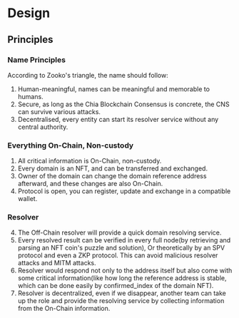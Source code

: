 # Design

## Principles

### Name Principles

According to Zooko's triangle, the name should follow:

1. Human-meaningful, names can be meaningful and memorable to humans.
2. Secure, as long as the Chia Blockchain Consensus is concrete, the CNS can survive various attacks.
3. Decentralised, every entity can start its resolver service without any central authority.

### Everything On-Chain, Non-custody

1. All critical information is On-Chain, non-custody.
2. Every domain is an NFT, and can be transferred and exchanged.
3. Owner of the domain can change the domain reference address afterward, and these changes are also On-Chain.
4. Protocol is open, you can register, update and exchange in a compatible wallet. 

### Resolver 

4. The Off-Chain resolver will provide a quick domain resolving service.
5. Every resolved result can be verified in every full node(by retrieving and parsing an NFT coin's puzzle and solution), Or theoretically by an SPV protocol and even a ZKP protocol. This can avoid malicious resolver attacks and MITM attacks.
6. Resolver would respond not only to the address itself but also come with some critical information(like how long the reference address is stable, which can be done easily by confirmed_index of the domain NFT).
7. Resolver is decentralized, even if we disappear, another team can take up the role and provide the resolving service by collecting information from the On-Chain information.

